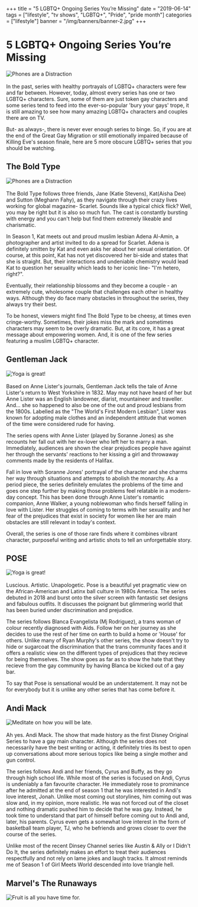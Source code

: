 +++
title = "5 LGBTQ+ Ongoing Series You’re Missing"
date = "2019-06-14"
tags = ["lifestyle", "tv shows", "LGBTQ+", "Pride", "pride month"]
categories = ["lifestyle"]
banner = "/img/banners/banner-2.jpg"
+++

# 5 LGBTQ+ Ongoing Series You’re Missing
![Phones are a Distraction](/img/blogs/04-06-19/1.jpg)<br><br>
In the past, series with healthy portrayals of LGBTQ+ characters were few and far between. However, today, almost every series has one or two LGBTQ+ characters. Sure, some of them are just token gay characters and some series tend to feed into the ever-so-popular 'bury your gays' trope, it is still amazing to see how many amazing LGBTQ+ characters and couples there are on TV.

But- as always-, there is never ever enough series to binge. So, if you are at the end of the Great Gay Migration or still emotionally impaired because of Killing Eve's season finale, here are 5 more obscure LGBTQ+ series that you should be watching.

## The Bold Type
![Phones are a Distraction](/img/blogs/04-06-19/1.jpg)<br><br>
  The Bold Type follows three friends, Jane (Katie Stevens), Kat(Aisha Dee) and Sutton (Meghann Fahy), as they navigate through their crazy lives working for global magazine- Scarlet. Sounds like a typical chick flick? Well, you may be right but it is also so much fun. The cast is constantly bursting with energy and you can't help but find them extremely likeable and charismatic.

  In Season 1, Kat meets out and proud muslim lesbian Adena Al-Amin, a photographer and artist invited to do a spread for Scarlet. Adena is definitely smitten by Kat and even asks her about her sexual orientation. Of course, at this point, Kat has not yet discovered her bi-side and states that she is straight. But, their interactions and undeniable chemistry would lead Kat to question her sexuality which leads to her iconic line- "I'm hetero, right?".

  Eventually, their relationship blossoms and they become a couple - an extremely cute, wholesome couple that challenges each other in healthy ways.  Although they do face many obstacles in throughout the series, they always try their best.

  To be honest, viewers might find The Bold Type to be cheesy, at times even cringe-worthy. Sometimes, their jokes miss the mark and sometimes characters may seem to be overly dramatic. But, at its core, it has a great message about empowering women. And, it is one of the few series featuring a muslim LGBTQ+ character.

## Gentleman Jack
![Yoga is great!](/img/blogs/04-06-19/2.jpg)<br><br>
Based on Anne Lister's journals, Gentleman Jack tells the tale of Anne Lister's return to West Yorkshire in 1832. May may not have heard of her but Anne Lister was an English landowner, diarist, mountaineer and traveller. And... she so happened to also be one of the out and proud lesbians from the 1800s. Labelled as the "The World's First Modern Lesbian", Lister was known for adopting male clothes and an independent attitude that women of the time were considered rude for having.

The series opens with Anne Lister (played by Soranne Jones) as she recounts her fall out with her ex-lover who left her to marry a man. Immediately, audiences are shown the clear prejudices people have against her through the servants' reactions to her kissing a girl and throwaway comments made by the residents of Halifax.

Fall in love with Soranne Jones' portrayal of the character and she charms her way through situations and attempts to abolish the monarchy. As a period piece, the series definitely emulates the problems of the time and goes one step further by making those problems feel relatable in a modern-day concept. This has been done through Anne Lister's romantic companion, Anne Walker, a young noblewoman who finds herself falling in love with Lister. Her struggles of coming to terms with her sexuality and her fear of the prejudices that exist in society for women like her are main obstacles are still relevant in today's context.

Overall, the series is one of those rare finds where it combines vibrant character, purposeful writing and artistic shots to tell an unforgettable story.

## POSE
![Yoga is great!](/img/blogs/04-06-19/3.jpg)<br><br>
Luscious. Artistic. Unapologetic. Pose is a beautiful yet pragmatic view on the African-American and Latinx ball culture in 1980s America. The series debuted in 2018 and burst onto the silver screen with fantastic set designs and fabulous outfits. It discusses the poignant but glimmering world that has been buried under discrimination and prejudice.

The series follows Blanca Evangelista (Mj Rodriguez), a trans woman of colour recently diagnosed with Aids. Follow her on her journey as she decides to use the rest of her time on earth to build a home or 'House' for others. Unlike many of Ryan Murphy's other series, the show doesn't try to hide or sugarcoat the discrimination that the trans community faces and it offers a realistic view on the different types of prejudices that they recieve for being themselves. The show goes as far as to show the hate that they recieve from the gay community by having Blanca be kicked out of a gay bar.

To say that Pose is sensational would be an understatement. It may not be for everybody but it is unlike any other series that has come before it.

## Andi Mack
![Meditate on how you will be late.](/img/blogs/04-06-19/4.jpg)<br><br>
Ah yes. Andi Mack. The show that made history as the first Disney Original Series to have a gay main character. Although the series does not necessarily have the best writing or acting, it definitely tries its best to open up conversations about more serious topics like being a single mother and gun control.

The series follows Andi and her friends, Cyrus and Buffy, as they go through high school life. While most of the series is focused on Andi, Cyrus is undeniably a fan favourite character. He immediately rose to prominance after he admitted at the end of season 1 that he was interested in Andi's love interest, Jonah. Unlike most coming out storylines, him coming out was slow and, in my opinion, more realistic. He was not forced out of the closet and nothing dramatic pushed him to decide that he was gay. Instead, he took time to understand that part of himself before coming out to Andi and, later, his parents. Cyrus even gets a somewhat love interest in the form of basketball team player, TJ, who he befriends and grows closer to over the course of the series.

Unlike most of the recent Dinsey Channel series like Austin & Ally or I Didn't Do It, the series definitely makes an effort to treat their audiences respectfully and not rely on lame jokes and laugh tracks. It almost reminds me of Season 1 of Girl Meets World descended into love triangle hell.

## Marvel's The Runaways
![Fruit is all you have time for.](/img/blogs/04-06-19/5.jpg)<br><br>
